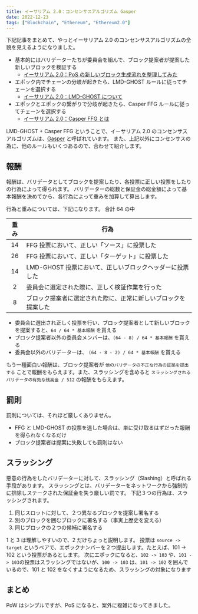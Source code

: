 ```yaml
---
title: イーサリアム 2.0：コンセンサスアルゴリズム Gasper
date: 2022-12-23
tags: ["Blockchain", "Ethereum", "Ethereum2.0"]
---
```


下記記事をまとめて、やっとイーサリアム 2.0 のコンセンサスアルゴリズムの全貌を見えるようになりました。

- 基本的にはバリデーターたちが委員会を組んで、ブロック提案者が提案した新しいブロックを検証する
    - [イーサリアム 2.0：PoS の新しいブロック生成流れを整理してみた](https://qiita.com/blueplanet/items/58839a15e721df7e6175) 
- エポック内でチェーンの分岐が起きたら、LMD-GHOST ルールに従ってチェーンを選択する
    - [イーサリアム 2.0：LMD-GHOST について](https://qiita.com/blueplanet/items/d8ff594b413dbd8b3c90)
- エポックとエポックの繋がりで分岐が起きたら、Casper FFG ルールに従ってチェーンを選択する
    - [イーサリアム 2.0：Casper FFG とは](https://qiita.com/blueplanet/items/6f6bc568800d352a307e)

LMD-GHOST + Casper FFG ということで、イーサリアム 2.0 のコンセンサスアルゴリズムは、[Gasper](https://ethereum.org/ja/developers/docs/consensus-mechanisms/pos/gasper/) と呼ばれています。
また、上記以外にコンセンサスの為に、他のルールもいくつあるので、合わせて紹介します。



<!--truncate-->

## 報酬
報酬は、バリデータとしてブロックを提案したり、各投票に正しい投票をしたりの行為によって得られます。
バリデーターの総数と保証金の総金額によって基本報酬を決めてから、各行為によって重みを加算して算出します。

行為と重みについては、下記になります。
合計 64 の中

|重み|行為|
|:---:|---|
|14|FFG 投票において、正しい「ソース」に投票した|
|26|FFG 投票において、正しい「ターゲット」に投票した|
|14|LMD-GHOST 投票において、正しいブロックヘッダーに投票した|
|2|委員会に選定された際に、正しく検証作業を行った|
|8|ブロック提案者に選定された際に、正常に新しいブロックを提案した|

- 委員会に選出され正しく投票を行い、ブロック提案者として新しいブロックを提案すると、`64 / 64 * 基本報酬` を貰える
- ブロック提案者以外の委員会メンバーは、`(64 - 8) / 64 * 基本報酬` を貰える
- 委員会以外のバリデーターは、 `(64 - 8 - 2) / 64 * 基本報酬` を貰える

もう一種面白い報酬は、ブロック提案者が `他のバリデータの不正な行為の証拠を提出する` ことで報酬をもらえます。また、スラッシングを含めると `スラッシングされるバリデータの有効な残高金 / 512` の報酬をもらえます。

## 罰則
罰則については、それほど厳しくありません。

- FFG と LMD-GHOST の投票を逃した場合は、単に受け取るはずだった報酬を得られなくなるだけ
- ブロック提案者は提案に失敗しても罰則はない

## スラッシング
悪意の行為をしたバリデーターに対して、スラッシング（Slashing）と呼ばれる手段があります。
スラッシングとは、バリデーターをネットワークから強制的に排除しステークされた保証金を失う厳しい罰です。
下記３つの行為は、スラッシングされます。

1. 同じスロットに対して、２つ異なるブロックを提案し署名する
2. 別のブロックを囲むブロックに署名する（事実上歴史を変える）
3. 同じブロックの２つの候補に署名する

1 と 3 は理解しやすいので、2 だけちょっと説明します。
投票は `source -> target` というペアで、エポックナンバーを２つ提出します。たとえば、101 -> 102 という投票があるとします。
次にエポックになると、`102 -> 103` や、`101 -> 103`の投票はスラッシングではないが、`100 -> 103` は、`101 -> 102` を囲んでいるので、101 と 102 をなくすようになるため、スラッシングの対象になります

## まとめ
PoW はシンプルですが、PoS になると、案外に複雑になってきました。
